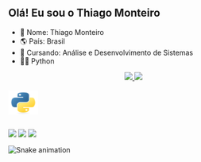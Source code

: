 ## Olá! Eu sou o Thiago Monteiro
- 👦 Nome: Thiago Monteiro
- 🌎 País: Brasil
- 📘 Cursando: Análise e Desenvolvimento de Sistemas
- 👨‍💻 Python 

<div align="center">
  <a href="https://github.com/ThiMonteiro">
  <img height="140em" src="https://github-readme-stats.vercel.app/api?username=ThiMonteiro&show_icons=true&theme=darcka&include_all_commits=true&count_private=true"/>
  <img height="140em" src="https://github-readme-stats.vercel.app/api/top-langs/?username=ThiMonteiro&layout=compact&langs_count=7&theme=darck"/>
</div>
  
  <div style="display: inline_block"><br>
  <img align="center" alt="Thiago-Python" height="50" width="60" src="https://raw.githubusercontent.com/devicons/devicon/master/icons/python/python-original.svg">
</div>
  
##
  
<div> 
  <a href="https://instagram.com/thiagoomoonteiroo" target="_blank"><img src="https://img.shields.io/badge/-Instagram-%23E4405F?style=for-the-badge&logo=instagram&logoColor=white" target="_blank"></a>
  <a href = "mailto:thiago.gsenior@gmail.com"><img src="https://img.shields.io/badge/-Gmail-%23333?style=for-the-badge&logo=gmail&logoColor=white" target="_blank"></a>
  <a href="https://www.linkedin.com/in/thiago-monteiro-7286b2226" target="_blank"><img src="https://img.shields.io/badge/-LinkedIn-%230077B5?style=for-the-badge&logo=linkedin&logoColor=white" target="_blank"></a> 
 
  ![Snake animation](https://github.com/ThiMonteiro/ThiMonteiro/blob/output/github-contribution-grid-snake.svg)
 
</div>
